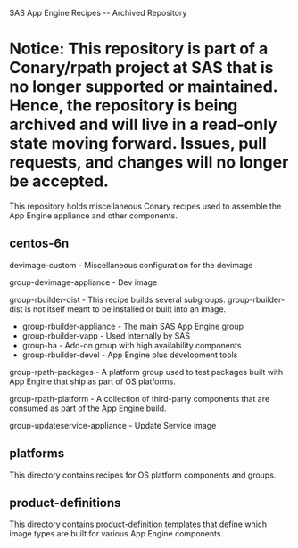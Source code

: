 SAS App Engine Recipes -- Archived Repository  

**Notice: This repository is part of a Conary/rpath project at SAS that is no longer supported or maintained. Hence, the repository is being archived and will live in a read-only state moving forward. Issues, pull requests, and changes will no longer be accepted.**
======================
 
This repository holds miscellaneous Conary recipes used to assemble the App
Engine appliance and other components.

centos-6n
---------

devimage-custom - Miscellaneous configuration for the devimage

group-devimage-appliance - Dev image

group-rbuilder-dist - This recipe builds several subgroups. group-rbuilder-dist
is not itself meant to be installed or built into an image.

* group-rbuilder-appliance - The main SAS App Engine group
* group-rbuilder-vapp - Used internally by SAS
* group-ha - Add-on group with high availability components
* group-rbuilder-devel - App Engine plus development tools

group-rpath-packages - A platform group used to test packages built with App
Engine that ship as part of OS platforms.

group-rpath-platform - A collection of third-party components that are consumed
as part of the App Engine build.

group-updateservice-appliance - Update Service image

platforms
---------

This directory contains recipes for OS platform components and groups.

product-definitions
-------------------

This directory contains product-definition templates that define which image
types are built for various App Engine components.
